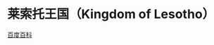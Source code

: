 # 莱索托王国（Kingdom of Lesotho）

[百度百科](https://baike.baidu.com/item/%E8%8E%B1%E7%B4%A2%E6%89%98/423012)